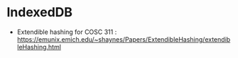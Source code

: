 # IndexedDB
- Extendible hashing for COSC 311 : https://emunix.emich.edu/~shaynes/Papers/ExtendibleHashing/extendibleHashing.html
